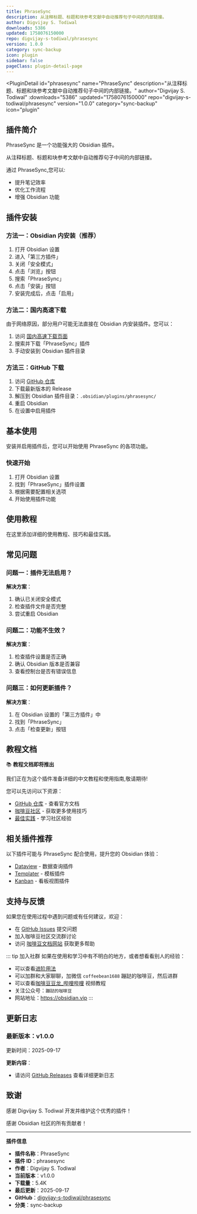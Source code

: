 ```yaml
---
title: PhraseSync
description: 从注释标题、标题和块参考文献中自动推荐句子中间的内部链接。
author: Digvijay S. Todiwal
downloads: 5386
updated: 1758076150000
repo: digvijay-s-todiwal/phrasesync
version: 1.0.0
category: sync-backup
icon: plugin
sidebar: false
pageClass: plugin-detail-page
---
```


<PluginDetail
  id="phrasesync"
  name="PhraseSync"
  description="从注释标题、标题和块参考文献中自动推荐句子中间的内部链接。"
  author="Digvijay S. Todiwal"
  :downloads="5386"
  :updated="1758076150000"
  repo="digvijay-s-todiwal/phrasesync"
  version="1.0.0"
  category="sync-backup"
  icon="plugin"
>

<!-- AUTO_GENERATED_START -->
## 插件简介

PhraseSync 是一个功能强大的 Obsidian 插件。

从注释标题、标题和块参考文献中自动推荐句子中间的内部链接。

通过 PhraseSync,您可以:

- 提升笔记效率
- 优化工作流程
- 增强 Obsidian 功能

<!-- AUTO_GENERATED_END -->

<!-- AUTO_GENERATED_START -->
## 插件安装

### 方法一：Obsidian 内安装（推荐）

1. 打开 Obsidian 设置
2. 进入「第三方插件」
3. 关闭「安全模式」
4. 点击「浏览」按钮
5. 搜索「PhraseSync」
6. 点击「安装」按钮
7. 安装完成后，点击「启用」

### 方法二：国内高速下载

由于网络原因，部分用户可能无法直接在 Obsidian 内安装插件。您可以：

1. 访问 [国内高速下载页面](/zh/documentation/obsidian-plugins-download.html)
2. 搜索并下载「PhraseSync」插件
3. 手动安装到 Obsidian 插件目录

### 方法三：GitHub 下载

1. 访问 [GitHub 仓库](https://github.com/digvijay-s-todiwal/phrasesync)
2. 下载最新版本的 Release
3. 解压到 Obsidian 插件目录：`.obsidian/plugins/phrasesync/`
4. 重启 Obsidian
5. 在设置中启用插件

## 基本使用

安装并启用插件后，您可以开始使用 PhraseSync 的各项功能。

### 快速开始

1. 打开 Obsidian 设置
2. 找到「PhraseSync」插件设置
3. 根据需要配置相关选项
4. 开始使用插件功能

<!-- AUTO_GENERATED_END -->

<!-- CUSTOM_CONTENT_START:tutorial -->
## 使用教程

在这里添加详细的使用教程、技巧和最佳实践。

<!-- CUSTOM_CONTENT_END:tutorial -->

<!-- SHARED_CONTENT_START -->
## 常见问题

### 问题一：插件无法启用？

**解决方案**：
1. 确认已关闭安全模式
2. 检查插件文件是否完整
3. 尝试重启 Obsidian

### 问题二：功能不生效？

**解决方案**：
1. 检查插件设置是否正确
2. 确认 Obsidian 版本是否兼容
3. 查看控制台是否有错误信息

### 问题三：如何更新插件？

**解决方案**：
1. 在 Obsidian 设置的「第三方插件」中
2. 找到「PhraseSync」
3. 点击「检查更新」按钮

## 教程文档

📚 **教程文档即将推出**

我们正在为这个插件准备详细的中文教程和使用指南,敬请期待!

您可以先访问以下资源：
- [GitHub 仓库](https://github.com/digvijay-s-todiwal/phrasesync) - 查看官方文档
- [咖啡豆社区](/zh/bases/) - 获取更多使用技巧
- [最佳实践](/zh/best-practices/) - 学习社区经验

## 相关插件推荐

以下插件可能与 PhraseSync 配合使用，提升您的 Obsidian 体验：

- [Dataview](/zh/plugins/dataview.html) - 数据查询插件
- [Templater](/zh/plugins/templater-obsidian.html) - 模板插件
- [Kanban](/zh/plugins/obsidian-kanban.html) - 看板视图插件

## 支持与反馈

如果您在使用过程中遇到问题或有任何建议，欢迎：

- 在 [GitHub Issues](https://github.com/digvijay-s-todiwal/phrasesync/issues) 提交问题
- 加入咖啡豆社区交流群讨论
- 访问 [咖啡豆文档网站](https://obsidian.vip) 获取更多帮助

::: tip 加入社群
如果在使用和学习中有不明白的地方，或者想看看别人的经验：
- 可以查看[进阶用法](/zh/advanced)
- 可以加群和大家聊聊，加微信 `coffeebean1688` 蹦跶的咖啡豆，然后进群
- 可以查看[咖啡豆豆龙_哔哩哔哩](https://space.bilibili.com/618777356) 视频教程
- 关注公众号：`蹦跶的咖啡豆`
- 网站地址：https://obsidian.vip
:::
<!-- SHARED_CONTENT_END -->

<!-- AUTO_GENERATED_START -->
## 更新日志

### 最新版本：v1.0.0

更新时间：2025-09-17

**更新内容**：
- 请访问 [GitHub Releases](https://github.com/digvijay-s-todiwal/phrasesync/releases) 查看详细更新日志

## 致谢

感谢 Digvijay S. Todiwal 开发并维护这个优秀的插件！

感谢 Obsidian 社区的所有贡献者！

---

**插件信息**
- **插件名称**：PhraseSync
- **插件 ID**：phrasesync
- **作者**：Digvijay S. Todiwal
- **当前版本**：v1.0.0
- **下载量**：5.4K
- **最后更新**：2025-09-17
- **GitHub**：[digvijay-s-todiwal/phrasesync](https://github.com/digvijay-s-todiwal/phrasesync)
- **分类**：sync-backup
<!-- AUTO_GENERATED_END -->

</PluginDetail>

